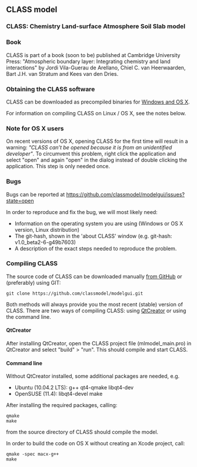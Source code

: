 CLASS model
------
### CLASS: Chemistry Land-surface Atmosphere Soil Slab model

### Book

CLASS is part of a book (soon to be) published at Cambridge University Press: "Atmospheric boundary layer: Integrating chemistry and land interactions" by Jordi Vila-Guerau de Arellano, Chiel C. van Heerwaarden, Bart J.H. van Stratum and Kees van den Dries.

### Obtaining the CLASS software

CLASS can be downloaded as precompiled binaries for [Windows and OS X](https://github.com/classmodel/modelgui/releases). 

For information on compiling CLASS on Linux / OS X, see the notes below.

### Note for OS X users

On recent versions of OS X, opening CLASS for the first time will result in a warning: *"CLASS can’t be opened because it is from an unidentified developer"*. To circumvent this problem, right click the application and select "open" and again "open" in the dialog instead of double clicking the application. This step is only needed once.

### Bugs

Bugs can be reported at https://github.com/classmodel/modelgui/issues?state=open

In order to reproduce and fix the bug, we will most likely need:
* Information on the operating system you are using (Windows or OS X version, Linux distribution)
* The git-hash, shown in the 'about CLASS' window (e.g. git-hash: v1.0_beta2-6-g49b7603)
* A description of the exact steps needed to reproduce the problem.

### Compiling CLASS

The source code of CLASS can be downloaded manually [from GitHub](https://github.com/classmodel/modelgui/archive/master.zip) or (preferably) using GIT:

    git clone https://github.com/classmodel/modelgui.git

Both methods will always provide you the most recent (stable) version of CLASS. There are two ways of compiling CLASS: using [QtCreator](http://qt-project.org/downloads) or using the command line. 

#### QtCreator

After installing QtCreator, open the CLASS project file (mlmodel_main.pro) in QtCreator and select "build" > "run". This should compile and start CLASS.

#### Command line

Without QtCreator installed, some additional packages are needed, e.g.
* Ubuntu (10.04.2 LTS): g++ qt4-qmake libqt4-dev
* OpenSUSE (11.4): libqt4-devel make

After installing the required packages, calling:

    qmake
    make

from the source directory of CLASS should compile the model.

In order to build the code on OS X without creating an Xcode project, call:

    qmake -spec macx-g++
    make
